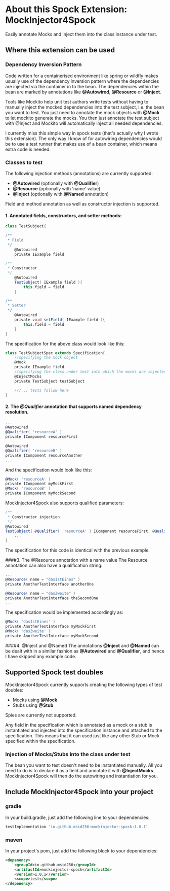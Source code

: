 # About this Spock Extension: MockInjector4Spock

Easily annotate Mocks and inject them into the class instance under test.

## Where this extension can be used

### Dependency Inversion Pattern

Code written for a containerised environment like spring or wildfly makes usually use of the dependency inversion
pattern where the dependencies are injected via the container in to the bean. The dependencies within the bean are
marked by annotations like **@Autowired**, **@Resource** or **@Inject**.

Tools like Mockito help unit test authors write tests without having to manually inject the mocked dependencies into the
test subject, i.e. the bean you want to test. You just need to annotate the mock objects with **@Mock** to let mockito
generate the mocks. You then just annotate the test subject with @Inject and Mockito will automatically inject all
needed dependencies.

I currently miss this simple way in spock tests (that's actually why I wrote this extension). The only way I know of for
autowiring dependencies would be to use a test runner that makes use of a bean container, which means extra code is 
needed.

### Classes to test

The following injection methods (annotations) are currently supported:
- **@Autowired** (optionally with **@Qualifier**)
- **@Resource** (optionally with 'name' value)
- **@Inject** (optionally with **@Named** annotation)

Field and method annotation as well as constructor injection is supported.

#### 1. Annotated fields, constructors, and setter methods:

````groovy
class TestSubject{

/**
 * Field
 */
    @Autowired
    private IExample field

/**
 * Constructor
 */
    @Autowired
    TestSubject( IExample field ){
        this.field = field
    }

/**
 * Setter
 */
    @Autowired
    private void setField( IExample field ){
        this.field = field
    }
}
````

The specification for the above class would look like this:

````groovy
class TestSubjectSpec extends Specification{
    //specifying the mock object
    @Mock
    private IExample field
    //specifying the class under test into which the mocks are injected
    @InjectMocks
    private TestSubject testSubject

    ///... tests follow here
}
````

#### 2. The _@Qualifier_ annotation that supports named dependency resolution.

```groovy
...
@Autowired
@Qualifier( 'resourceA' )
private IComponent resourceFirst

@Autowired
@Qualifier( 'resourceB' )
private IComponent resourceAnother
...
```

And the specification would look like this:

```groovy
@Mock( 'resourceA' )
private IComponent myMockFirst
@Mock( 'resourceB' )
private IComponent myMockSecond
```

MockInjector4Spock also supports qualified parameters:

```groovy
/**
 * Constructor injection 
 */
@Autowired
TestSubject( @Qualifier( 'resourceA' ) IComponent resourceFirst, @Qualifier( 'resourceB' ) IComponent resourceAnother ){
    ...
}
```

The specification for this code is identical with the previous example.

####3. The @Resource annotation with a name value
The Resource annotation can also have a qualification string:

````groovy
...
@Resource( name = "dasIstEines" )
private AnotherTestInterface anotherOne

@Resource( name = "dasZweite" )
private AnotherTestInterface theSecondOne
...
````

The specification would be implemented accordingly as:
```groovy
@Mock( 'dasIstEines' )
private AnotherTestInterface myMockFirst
@Mock( 'dasZweite' )
private AnotherTestInterface myMockSecond
```
####4. @Inject and @Named
The annotations **@Inject** and **@Named** can be dealt with in a similar fashion as **@Autowired** and **@Qualifier**, 
and hence I have skipped any example code.

## Supported Spock test doubles
MockInjector4Spock currently supports creating the following types of test doubles:
- Mocks using **@Mock**
- Stubs using **@Stub**

Spies are currently not supported.

Any field in the specification which is annotated as a mock or a stub is instantiated and injected into the 
specification instance and attached to the specification. This means that it can used just like any other Stub or Mock
specified within the specification.

### Injection of Mocks/Stubs into the class under test
The bean you want to test doesn't need to be instantiated manually. All you need to do is to declare it as a field and
annotate it with **@InjectMocks**. MockInjector4Spock will then do the autowiring and instantiation for you.

## Include MockInjector4Spock into your project

### gradle
In your build.gradle, just add the following line to your dependencies:
````groovy
testImplementation 'io.github.msid256:mockinjector-spock:1.0.1'
````

### maven
In your project's pom, just add the following block to your dependencies:
```xml
<depenency>
    <groupId>io.github.msid256</groupId>
    <artifactId>mockinjector-spock</artifactId>
    <version>1.0.1</version>
    <scope>test</scope>
</depenency>
```
